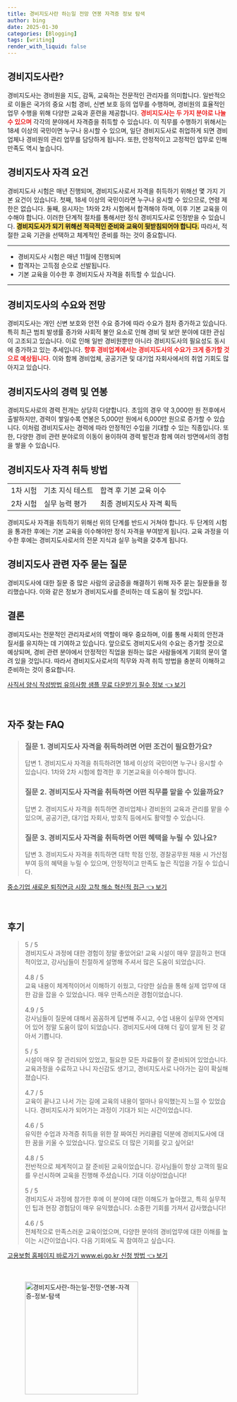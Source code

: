 ```yaml
---
title: 경비지도사란 하는일 전망 연봉 자격증 정보 탐색
author: bing
date: 2025-01-30
categories: [Blogging]
tags: [writing]
render_with_liquid: false
---
```



<h2 id='경비지도사란'>경비지도사란?</h2>

<p>경비지도사는 경비원을 지도, 감독, 교육하는 전문적인 관리자를 의미합니다. 일반적으로 이들은 국가의 중요 시험 경비, 신변 보호 등의 업무를 수행하며, 경비원의 효율적인 업무 수행을 위해 다양한 교육과 훈련을 제공합니다. <b><span style="color: #ee2323;">경비지도사는 두 가지 분야로 나눌 수 있으며</span></b> 각각의 분야에서 자격증을 취득할 수 있습니다. 이 직무를 수행하기 위해서는 18세 이상의 국민이면 누구나 응시할 수 있으며, 일단 경비지도사로 취업하게 되면 경비업체나 경비원의 관리 업무를 담당하게 됩니다. 또한, 안정적이고 고정적인 업무로 인해 만족도 역시 높습니다.</p>

<h2 id='경비지도사 자격 요건'>경비지도사 자격 요건</h2>

<p>경비지도사 시험은 매년 진행되며, 경비지도사로서 자격을 취득하기 위해선 몇 가지 기본 요건이 있습니다. 첫째, 18세 이상의 국민이라면 누구나 응시할 수 있으므로, 연령 제한은 없습니다. 둘째, 응시자는 1차와 2차 시험에서 합격해야 하며, 이후 기본 교육을 이수해야 합니다. 이러한 단계적 절차를 통해서만 정식 경비지도사로 인정받을 수 있습니다. <b><span style="background-color: #ffe066;">경비지도사가 되기 위해선 적극적인 준비와 교육이 뒷받침되어야 합니다.</span></b> 따라서, 적절한 교육 기관을 선택하고 체계적인 준비를 하는 것이 중요합니다.</p>

<hr />

<ul>
    <li>경비지도사 시험은 매년 11월에 진행되며</li>
    <li>합격자는 고득점 순으로 선발됩니다.</li>
    <li>기본 교육을 이수한 후 경비지도사 자격을 취득할 수 있습니다.</li>
</ul>

<hr />

<h2 id='경비지도사의 수요와 전망'>경비지도사의 수요와 전망</h2>

<p>경비지도사는 개인 신변 보호와 안전 수요 증가에 따라 수요가 점차 증가하고 있습니다. 특히 최근 범죄 발생률 증가와 사회적 불안 요소로 인해 경비 및 보안 분야에 대한 관심이 고조되고 있습니다. 이로 인해 일반 경비원뿐만 아니라 경비지도사의 필요성도 동시에 증가하고 있는 추세입니다. <b><span style="color: #ee2323;">향후 경비업계에서는 경비지도사의 수요가 크게 증가할 것으로 예상됩니다.</span></b> 이와 함께 경비업체, 공공기관 및 대기업 자회사에서의 취업 기회도 많아지고 있습니다.</p>

<h2 id='경비지도사의 경력 및 연봉'>경비지도사의 경력 및 연봉</h2>

<p>경비지도사로의 경력 전개는 상당히 다양합니다. 초임의 경우 약 3,000만 원 전후에서 출발하지만, 경력이 쌓일수록 연봉은 5,000만 원에서 6,000만 원으로 증가할 수 있습니다. 이처럼 경비지도사는 경력에 따라 안정적인 수입을 기대할 수 있는 직종입니다. 또한, 다양한 경비 관련 분야로의 이동이 용이하여 경력 발전과 함께 여러 방면에서의 경험을 쌓을 수 있습니다.</p>

<h2 id='경비지도사 자격 취득 방법'>경비지도사 자격 취득 방법</h2>

<table>
    <tr>
        <td>1차 시험</td>
        <td>기초 지식 테스트</td>
        <td>합격 후 기본 교육 이수</td>
    </tr>
    <tr>
        <td>2차 시험</td>
        <td>실무 능력 평가</td>
        <td>최종 경비지도사 자격 획득</td>
    </tr>
</table>

<p>경비지도사 자격을 취득하기 위해선 위의 단계를 반드시 거쳐야 합니다. 두 단계의 시험을 통과한 후에는 기본 교육을 이수해야만 정식 자격을 부여받게 됩니다. 교육 과정을 이수한 후에는 경비지도사로서의 전문 지식과 실무 능력을 갖추게 됩니다.</p>

<h2 id='경비지도사 관련 자주 묻는 질문'>경비지도사 관련 자주 묻는 질문</h2>

<p>경비지도사에 대한 질문 중 많은 사람의 궁금증을 해결하기 위해 자주 묻는 질문들을 정리했습니다. 이와 같은 정보가 경비지도사를 준비하는 데 도움이 될 것입니다.</p>

<h2 id='결론'>결론</h2>

<p>경비지도사는 전문적인 관리자로서의 역할이 매우 중요하며, 이를 통해 사회의 안전과 질서를 유지하는 데 기여하고 있습니다. 앞으로도 경비지도사의 수요는 증가할 것으로 예상되며, 경비 관련 분야에서 안정적인 직업을 원하는 많은 사람들에게 기회의 문이 열려 있을 것입니다. 따라서 경비지도사로서의 직무와 자격 취득 방법을 충분히 이해하고 준비하는 것이 중요합니다.</p>


<p><a class="click-button" title="사직서 양식 작성방법 유의사항 샘플 무료 다운받기 필수 정보" href="https://blackassets.github.io/posts/%EC%82%AC%EC%A7%81%EC%84%9C-%EC%96%91%EC%8B%9D-%EC%9E%91%EC%84%B1%EB%B0%A9%EB%B2%95-%EC%9C%A0%EC%9D%98%EC%82%AC%ED%95%AD-%EC%83%98%ED%94%8C-%EB%AC%B4%EB%A3%8C-%EB%8B%A4%EC%9A%B4%EB%B0%9B%EA%B8%B0-%ED%95%84%EC%88%98-%EC%A0%95%EB%B3%B4/" rel="dofollow">사직서 양식 작성방법 유의사항 샘플 무료 다운받기 필수 정보 👈 보기</a></p><br>
<h2 id='자주_찾는_FAQ'>자주 찾는 FAQ</h2>
<div itemscope="" itemtype="https://schema.org/FAQPage"> 
<blockquote> 
<div itemscope="" itemprop="mainEntity" itemtype="https://schema.org/Question"> 
<h3 itemprop="name">질문 1. 경비지도사 자격을 취득하려면 어떤 조건이 필요한가요?</h3> 
<div itemscope="" itemprop="acceptedAnswer" itemtype="https://schema.org/Answer"> 
<span itemprop="text"> 
<p>답변 1. 경비지도사 자격을 취득하려면 18세 이상의 국민이면 누구나 응시할 수 있습니다. 1차와 2차 시험에 합격한 후 기본교육을 이수해야 합니다.</p> 
</span> 
</div> 
</div> 

<div itemscope="" itemprop="mainEntity" itemtype="https://schema.org/Question"> 
<h3 itemprop="name">질문 2. 경비지도사 자격을 취득하면 어떤 직무를 맡을 수 있을까요?</h3> 
<div itemscope="" itemprop="acceptedAnswer" itemtype="https://schema.org/Answer"> 
<span itemprop="text"> 
<p>답변 2. 경비지도사 자격을 취득하면 경비업체나 경비원의 교육과 관리를 맡을 수 있으며, 공공기관, 대기업 자회사, 방호직 등에서도 활약할 수 있습니다.</p> 
</span> 
</div> 
</div> 

<div itemscope="" itemprop="mainEntity" itemtype="https://schema.org/Question"> 
<h3 itemprop="name">질문 3. 경비지도사 자격을 취득하면 어떤 혜택을 누릴 수 있나요?</h3> 
<div itemscope="" itemprop="acceptedAnswer" itemtype="https://schema.org/Answer"> 
<span itemprop="text"> 
<p>답변 3. 경비지도사 자격을 취득하면 대학 학점 인정, 경찰공무원 채용 시 가산점 부여 등의 혜택을 누릴 수 있으며, 안정적이고 만족도 높은 직업을 가질 수 있습니다.</p> 
</span> 
</div> 
</div> 
</blockquote> 
</div>
<p><a class="click-button" title="중소기업 새로운 퇴직연금 시장 고착 해소 혁신적 접근" href="https://blackassets.github.io/posts/%EC%A4%91%EC%86%8C%EA%B8%B0%EC%97%85-%EC%83%88%EB%A1%9C%EC%9A%B4-%ED%87%B4%EC%A7%81%EC%97%B0%EA%B8%88-%EC%8B%9C%EC%9E%A5-%EA%B3%A0%EC%B0%A9-%ED%95%B4%EC%86%8C-%ED%98%81%EC%8B%A0%EC%A0%81-%EC%A0%91%EA%B7%BC/" rel="dofollow">중소기업 새로운 퇴직연금 시장 고착 해소 혁신적 접근 👈 보기</a></p><br>
<h2 id='후기'>후기</h2>
<div itemscope itemtype="https://schema.org/Product">
  <blockquote>
  <div itemprop="review" itemscope itemtype="https://schema.org/Review">
      <div itemprop="reviewRating" itemscope itemtype="https://schema.org/Rating"> <span itemprop="ratingValue">5</span> / <span itemprop="bestRating">5</span> </div>
      <span itemprop="reviewBody">경비지도사 과정에 대한 경험이 정말 좋았어요! 교육 시설이 매우 깔끔하고 현대적이었고, 강사님들이 친절하게 설명해 주셔서 많은 도움이 되었습니다.</span>
  </div>
  <br>
  <div itemprop="review" itemscope itemtype="https://schema.org/Review">
      <div itemprop="reviewRating" itemscope itemtype="https://schema.org/Rating"> <span itemprop="ratingValue">4.8</span> / <span itemprop="bestRating">5</span> </div>
      <span itemprop="reviewBody">교육 내용이 체계적이어서 이해하기 쉬웠고, 다양한 실습을 통해 실제 업무에 대한 감을 잡을 수 있었습니다. 매우 만족스러운 경험이었습니다.</span>
  </div>
  <br>
  <div itemprop="review" itemscope itemtype="https://schema.org/Review">
      <div itemprop="reviewRating" itemscope itemtype="https://schema.org/Rating"> <span itemprop="ratingValue">4.9</span> / <span itemprop="bestRating">5</span> </div>
      <span itemprop="reviewBody">강사님들이 질문에 대해서 꼼꼼하게 답변해 주시고, 수업 내용이 실무와 연계되어 있어 정말 도움이 많이 되었습니다. 경비지도사에 대해 더 깊이 알게 된 것 같아서 기쁩니다.</span>
  </div>
  <br>
  <div itemprop="review" itemscope itemtype="https://schema.org/Review">
      <div itemprop="reviewRating" itemscope itemtype="https://schema.org/Rating"> <span itemprop="ratingValue">5</span> / <span itemprop="bestRating">5</span> </div>
      <span itemprop="reviewBody">시설이 매우 잘 관리되어 있었고, 필요한 모든 자료들이 잘 준비되어 있었습니다. 교육과정을 수료하고 나니 자신감도 생기고, 경비지도사로 나아가는 길이 확실해졌습니다.</span>
  </div>
  <br>
  <div itemprop="review" itemscope itemtype="https://schema.org/Review">
      <div itemprop="reviewRating" itemscope itemtype="https://schema.org/Rating"> <span itemprop="ratingValue">4.7</span> / <span itemprop="bestRating">5</span> </div>
      <span itemprop="reviewBody">교육이 끝나고 나서 가는 길에 교육의 내용이 얼마나 유익했는지 느낄 수 있었습니다. 경비지도사가 되어가는 과정이 기대가 되는 시간이었습니다.</span>
  </div>
  <br>
  <div itemprop="review" itemscope itemtype="https://schema.org/Review">
      <div itemprop="reviewRating" itemscope itemtype="https://schema.org/Rating"> <span itemprop="ratingValue">4.6</span> / <span itemprop="bestRating">5</span> </div>
      <span itemprop="reviewBody">유익한 수업과 자격증 취득을 위한 잘 짜여진 커리큘럼 덕분에 경비지도사에 대한 꿈을 키울 수 있었습니다. 앞으로도 더 많은 기회를 갖고 싶어요!</span>
  </div>
  <br>
  <div itemprop="review" itemscope itemtype="https://schema.org/Review">
      <div itemprop="reviewRating" itemscope itemtype="https://schema.org/Rating"> <span itemprop="ratingValue">4.8</span> / <span itemprop="bestRating">5</span> </div>
      <span itemprop="reviewBody">전반적으로 체계적이고 잘 준비된 교육이었습니다. 강사님들이 항상 고객의 필요를 우선시하며 교육을 진행해 주셨습니다. 기대 이상이었습니다!</span>
  </div>
  <br>
  <div itemprop="review" itemscope itemtype="https://schema.org/Review">
      <div itemprop="reviewRating" itemscope itemtype="https://schema.org/Rating"> <span itemprop="ratingValue">5</span> / <span itemprop="bestRating">5</span> </div>
      <span itemprop="reviewBody">경비지도사 과정에 참가한 후에 이 분야에 대한 이해도가 높아졌고, 특히 실무적인 팁과 현장 경험담이 매우 유익했습니다. 소중한 기회를 가져서 감사했습니다!</span>
  </div>
  <br>
  <div itemprop="review" itemscope itemtype="https://schema.org/Review">
      <div itemprop="reviewRating" itemscope itemtype="https://schema.org/Rating"> <span itemprop="ratingValue">4.6</span> / <span itemprop="bestRating">5</span> </div>
      <span itemprop="reviewBody">전체적으로 만족스러운 교육이었으며, 다양한 분야의 경비업무에 대한 이해를 높이는 시간이었습니다. 다음 기회에도 꼭 참여하고 싶습니다.</span>
  </div>
  </blockquote>
</div>
<p><a class="click-button" title="고용보험 홈페이지 바로가기 www.ei.go.kr 신청 방법" href="https://blackassets.github.io/posts/%EA%B3%A0%EC%9A%A9%EB%B3%B4%ED%97%98-%ED%99%88%ED%8E%98%EC%9D%B4%EC%A7%80-%EB%B0%94%EB%A1%9C%EA%B0%80%EA%B8%B0-www.ei.go.kr-%EC%8B%A0%EC%B2%AD-%EB%B0%A9%EB%B2%95/" rel="dofollow">고용보험 홈페이지 바로가기 www.ei.go.kr 신청 방법 👈 보기</a></p><br>
<figure class="image"><img src="https://blackassets.github.io/assets/img/thumbnail/경비지도사란-하는일-전망-연봉-자격증-정보-탐색.webp" alt="경비지도사란-하는일-전망-연봉-자격증-정보-탐색" width="256" height="256"></figure>